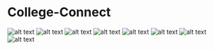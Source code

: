 # College-Connect
![alt text](https://github.com/Satyam7Jha/College-Connect/blob/master/image/WhatsApp%20Image%202022-03-26%20at%2012.30.17%20PM(1).jpeg "Homepage image 1")
![alt text](https://github.com/Satyam7Jha/College-Connect/blob/master/image/WhatsApp%20Image%202022-03-26%20at%2012.30.17%20PM.jpeg "Homepage image 2")
![alt text](https://github.com/Satyam7Jha/College-Connect/blob/master/image/WhatsApp%20Image%202022-03-26%20at%2012.30.14%20PM(1).jpeg "Homepage image 3")
![alt text](https://github.com/Satyam7Jha/College-Connect/blob/master/image/WhatsApp%20Image%202022-03-26%20at%2012.30.14%20PM.jpeg "Homepage image 4")
![alt text](https://github.com/Satyam7Jha/College-Connect/blob/master/image/WhatsApp%20Image%202022-03-26%20at%2012.30.15%20PM.jpeg "info image 1")
![alt text](https://github.com/Satyam7Jha/College-Connect/blob/master/image/WhatsApp%20Image%202022-03-26%20at%2012.40.43%20PM(1).jpeg "info image 2")
![alt text](https://github.com/Satyam7Jha/College-Connect/blob/master/image/WhatsApp%20Image%202022-03-26%20at%2012.30.13%20PM(1).jpeg "info image 3")
![alt text](https://github.com/Satyam7Jha/College-Connect/blob/master/image/WhatsApp%20Image%202022-03-26%20at%2012.30.13%20PM.jpeg "sell image 1")
